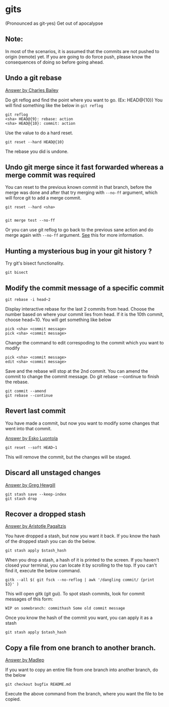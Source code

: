 # gits
(Pronounced as git-yes)
Get out of apocalypse

## Note: 
In most of the scenarios, it is assumed that the commits are not pushed to origin (remote) yet. 
If you are going to do force push, please know the consequences of doing so before going ahead.

## Undo a git rebase
[Answer by Charles Bailey](http://stackoverflow.com/a/135614/2134124)

Do git reflog and find the point where you want to go. (Ex: HEAD@{10})
You will find something like the below in ```git reflog```

    git reflog
    <sha> HEAD@{9}: rebase: action
    <sha> HEAD@{10}: commit: action

Use the value to do a hard reset.

    git reset --hard HEAD@{10}
    
The rebase you did is undone.

## Undo git merge since it fast forwarded whereas a merge commit was required

You can reset to the previous known commit in that branch, before the merge was done and after that
try merging with ```--no-ff``` argument, which will force git to add a merge commit.

    git reset --hard <sha>


    git merge test --no-ff
    
Or you can use git reflog to go back to the previous sane action and do merge again with ```--no-ff``` argument.
[See](https://github.com/Dineshs91/gits#undo-a-git-rebase) this for more information.


## Hunting a mysterious bug in your git history ?

Try git's bisect functionality.

    git bisect
    
## Modify the commit message of a specific commit

    git rebase -i head~2
    
Display interactive rebase for the last 2 commits from head. Choose the number based on where your commit
lies from head. If it is the 10th commit, choose head~10.
You will get something like below

    pick <sha> <commit message>
    pick <sha> <commit message>
    
Change the command to edit correspoding to the commit which you want to modify

    pick <sha> <commit message>
    edit <sha> <commit message>
    
Save and the rebase will stop at the 2nd commit. You can amend the commit to change the
commit message. Do git rebase --continue to finish the rebase.

    git commit --amend
    git rebase --continue

## Revert last commit

You have made a commit, but now you want to modify some changes that went into that commit.

[Answer by Esko Luontola](http://stackoverflow.com/questions/927358/how-do-you-undo-the-last-commit/927386#927386)

    git reset --soft HEAD~1
    
This will remove the commit, but the changes will be staged.

## Discard all unstaged changes

[Answer by Greg Hewgill](http://stackoverflow.com/a/52719/2134124)

    git stash save --keep-index
    git stash drop

## Recover a dropped stash

[Answer by Aristotle Pagaltzis](http://stackoverflow.com/questions/89332/how-to-recover-a-dropped-stash-in-git/91795#91795)

You have dropped a stash, but now you want it back.
If you know the hash of the dropped stash you can do the below.

    git stash apply $stash_hash

When you drop a stash, a hash of it is printed to the screen. If you haven't closed your terminal, you
can locate it by scrolling to the top. If you can't find it, execute the below command.

    gitk --all $( git fsck --no-reflog | awk '/dangling commit/ {print $3}' )

This will open gitk (git gui). To spot stash commits, look for commit messages of this form:

    WIP on somebranch: commithash Some old commit message

Once you know the hash of the commit you want, you can apply it as a stash

    git stash apply $stash_hash

## Copy a file from one branch to another branch.

[Answer by Madlep](http://stackoverflow.com/a/307872/2134124)

If you want to copy an entire file from one branch into another branch, do the below

    git checkout bugfix README.md
    
Execute the above command from the branch, where you want the file to be copied.
